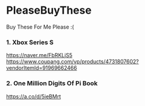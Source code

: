 # PleaseBuyThese
Buy These For Me Please :(

### 1. Xbox Series S
  https://naver.me/FbRKLjS5
  https://www.coupang.com/vp/products/4731807602?vendorItemId=91969662466

### 2. One Million Digits Of Pi Book
https://a.co/d/5ieBMrt















